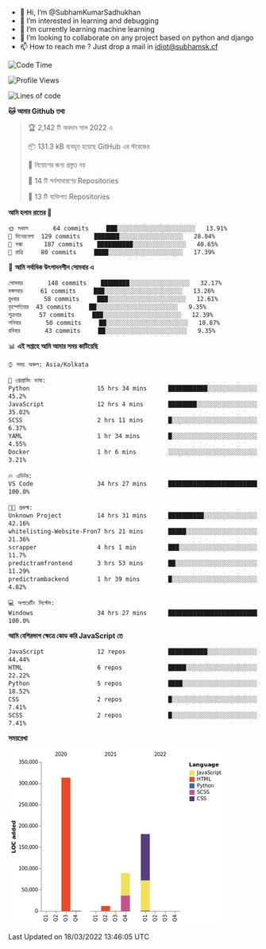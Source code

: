 - 👋 Hi, I’m @SubhamKumarSadhukhan
- 👀 I’m interested in learning and debugging
- 🌱 I’m currently learning machine learning
- 💞️ I’m looking to collaborate on any project based on python and django
- 📫 How to reach me ?
      Just drop a mail in idiot@subhamsk.cf

<!---
SubhamKumarSadhukhan/SubhamKumarSadhukhan is a ✨ special ✨ repository because its `README.md` (this file) appears on your GitHub profile.
You can click the Preview link to take a look at your changes.
--->


<!--START_SECTION:waka-->
![Code Time](http://img.shields.io/badge/Code%20Time-284%20hrs%207%20mins-blue)

![Profile Views](http://img.shields.io/badge/%E0%A6%AA%E0%A7%8D%E0%A6%B0%E0%A7%8B%E0%A6%AB%E0%A6%BE%E0%A6%87%E0%A6%B2%20%E0%A6%A6%E0%A6%B0%E0%A7%8D%E0%A6%B6%E0%A6%A8-0-blue)

![Lines of code](https://img.shields.io/badge/%E0%A6%B9%E0%A7%8D%E0%A6%AF%E0%A6%BE%E0%A6%B2%E0%A7%8B%20%E0%A6%93%E0%A6%AF%E0%A6%BC%E0%A6%BE%E0%A6%B0%E0%A7%8D%E0%A6%B2%E0%A7%8D%E0%A6%A1%20%E0%A6%A5%E0%A7%87%E0%A6%95%E0%A7%87%20%E0%A6%86%E0%A6%AE%E0%A6%BF%20%E0%A6%B2%E0%A6%BF%E0%A6%96%E0%A7%87%E0%A6%9B%E0%A6%BF-597%20Thousand%20%E0%A6%95%E0%A7%8B%E0%A6%A1%E0%A7%87%E0%A6%B0%20%E0%A6%B2%E0%A6%BE%E0%A6%87%E0%A6%A8-blue)

**🐱 আমার Github তথ্য** 

> 🏆 2,142 টি অবদান সাল 2022 এ
 > 
> 📦 131.3 kB ব্যবহৃত হয়েছে GitHub এর স্টরেজের 
 > 
> 🚫 নিয়োগের জন্য প্রস্তুত নয়
 > 
> 📜 14 টি সর্বসাধারণের Repositories 
 > 
> 🔑 13 টি ব্যক্তিগত Repositories  
 > 
**আমি হলাম রাতের 🦉** 

```text
🌞 সকাল       64 commits     ███░░░░░░░░░░░░░░░░░░░░░░   13.91% 
🌆 দিনেরবেলা  129 commits    ███████░░░░░░░░░░░░░░░░░░   28.04% 
🌃 সন্ধা      187 commits    ██████████░░░░░░░░░░░░░░░   40.65% 
🌙 রাত্রি     80 commits     ████░░░░░░░░░░░░░░░░░░░░░   17.39%

```
📅 **আমি সর্বাধিক উৎপাদনশীল সোমবার এ** 

```text
সোমবার       148 commits    ████████░░░░░░░░░░░░░░░░░   32.17% 
মঙ্গলবার     61 commits     ███░░░░░░░░░░░░░░░░░░░░░░   13.26% 
বুধবার       58 commits     ███░░░░░░░░░░░░░░░░░░░░░░   12.61% 
বৃহস্পতিবার  43 commits     ██░░░░░░░░░░░░░░░░░░░░░░░   9.35% 
শুক্রবার     57 commits     ███░░░░░░░░░░░░░░░░░░░░░░   12.39% 
শনিবার       50 commits     ██░░░░░░░░░░░░░░░░░░░░░░░   10.87% 
রবিবার       43 commits     ██░░░░░░░░░░░░░░░░░░░░░░░   9.35%

```


📊 **এই সপ্তাহে আমি আমার সময় কাটিয়েছি** 

```text
⌚︎ সময় অঞ্চল: Asia/Kolkata

💬 প্রোগ্রামিং ভাষা: 
Python                   15 hrs 34 mins      ███████████░░░░░░░░░░░░░░   45.2% 
JavaScript               12 hrs 4 mins       ████████░░░░░░░░░░░░░░░░░   35.02% 
SCSS                     2 hrs 11 mins       █░░░░░░░░░░░░░░░░░░░░░░░░   6.37% 
YAML                     1 hr 34 mins        █░░░░░░░░░░░░░░░░░░░░░░░░   4.55% 
Docker                   1 hr 6 mins         ░░░░░░░░░░░░░░░░░░░░░░░░░   3.21%

🔥 এডিটর: 
VS Code                  34 hrs 27 mins      █████████████████████████   100.0%

🐱‍💻 প্রকল্ম: 
Unknown Project          14 hrs 31 mins      ██████████░░░░░░░░░░░░░░░   42.16% 
whitelisting-Website-Fron7 hrs 21 mins       █████░░░░░░░░░░░░░░░░░░░░   21.36% 
scrapper                 4 hrs 1 min         ███░░░░░░░░░░░░░░░░░░░░░░   11.7% 
predictramfrontend       3 hrs 53 mins       ██░░░░░░░░░░░░░░░░░░░░░░░   11.29% 
predictrambackend        1 hr 39 mins        █░░░░░░░░░░░░░░░░░░░░░░░░   4.82%

💻 অপারেটিং সিস্টেম: 
Windows                  34 hrs 27 mins      █████████████████████████   100.0%

```

**আমি বেশিরভাগ ক্ষেত্রে কোড করি JavaScript তে** 

```text
JavaScript               12 repos            ███████████░░░░░░░░░░░░░░   44.44% 
HTML                     6 repos             █████░░░░░░░░░░░░░░░░░░░░   22.22% 
Python                   5 repos             ████░░░░░░░░░░░░░░░░░░░░░   18.52% 
CSS                      2 repos             █░░░░░░░░░░░░░░░░░░░░░░░░   7.41% 
SCSS                     2 repos             █░░░░░░░░░░░░░░░░░░░░░░░░   7.41%

```


**সময়রেখা**

![Chart not found](https://raw.githubusercontent.com/SubhamKumarSadhukhan/SubhamKumarSadhukhan/main/charts/bar_graph.png) 


 Last Updated on 18/03/2022 13:46:05 UTC
<!--END_SECTION:waka-->
